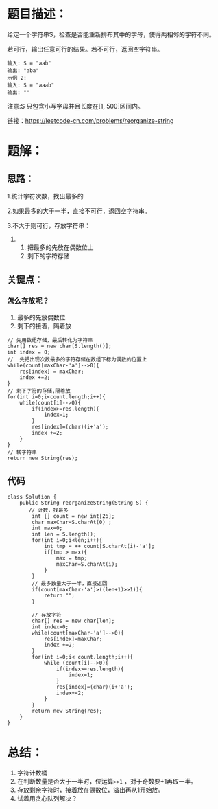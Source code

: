 # 题目描述：

给定一个字符串S，检查是否能重新排布其中的字母，使得两相邻的字符不同。

若可行，输出任意可行的结果。若不可行，返回空字符串。

```
输入: S = "aab"
输出: "aba"
示例 2:
输入: S = "aaab"
输出: ""
```

注意:S 只包含小写字母并且长度在[1, 500]区间内。

链接：https://leetcode-cn.com/problems/reorganize-string



# 题解：

## 思路：

1.统计字符次数，找出最多的

2.如果最多的大于一半，直接不可行，返回空字符串。

3.不大于则可行，存放字符串：

1. 1. 把最多的先放在偶数位上
   2. 剩下的字符存储

## 关键点：

### 怎么存放呢？

1. 最多的先放偶数位
2. 剩下的接着，隔着放

```
// 先用数组存储，最后转化为字符串
char[] res = new char[S.length()];
int index = 0;
//  先把出现次数最多的字符存储在数组下标为偶数的位置上
while(count[maxChar-'a']-->0){
    res[index] = maxChar;
    index +=2;
}
// 剩下字符的存储,隔着放
for(int i=0;i<count.length;i++){
    while(count[i]-->0){
        if(index>=res.length){
            index=1;
        }
        res[index]=(char)(i+'a');
        index +=2;
    }
}
// 转字符串
return new String(res);
```

## 代码

```
class Solution {
    public String reorganizeString(String S) {
       // 计数，找最多
        int [] count = new int[26];
        char maxChar=S.charAt(0) ;
        int max=0;
        int len = S.length();
        for(int i=0;i<len;i++){
            int tmp = ++ count[S.charAt(i)-'a'];
            if(tmp > max){
                max = tmp;
                maxChar=S.charAt(i);
            }
        }
        // 最多数量大于一半，直接返回
        if(count[maxChar-'a']>((len+1)>>1)){
            return "";
        }

        // 存放字符
        char[] res = new char[len];
        int index=0;
        while(count[maxChar-'a']-->0){
            res[index]=maxChar;
            index +=2;
        }
        for(int i=0;i< count.length;i++){
            while (count[i]-->0){
                if(index>=res.length){
                    index=1;
                }
                res[index]=(char)(i+'a');
                index+=2;
            }
        }
        return new String(res);
    }
}
```

# 总结：

1. 字符计数桶
2. 在判断数量是否大于一半时，位运算`>>1` ，对于奇数要+1再取一半。
3. 存放剩余字符时，接着放在偶数位，溢出再从1开始放。
4. 试着用贪心队列解决？